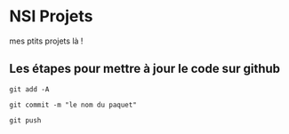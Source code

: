 # NSI Projets
mes ptits projets là !

## Les étapes pour mettre à jour le code sur github
```git add -A```

```git commit -m "le nom du paquet"```

```git push```
